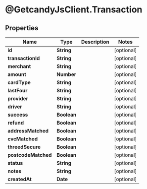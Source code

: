 # @GetcandyJsClient.Transaction

## Properties

Name | Type | Description | Notes
------------ | ------------- | ------------- | -------------
**id** | **String** |  | [optional] 
**transactionId** | **String** |  | [optional] 
**merchant** | **String** |  | [optional] 
**amount** | **Number** |  | [optional] 
**cardType** | **String** |  | [optional] 
**lastFour** | **String** |  | [optional] 
**provider** | **String** |  | [optional] 
**driver** | **String** |  | [optional] 
**success** | **Boolean** |  | [optional] 
**refund** | **Boolean** |  | [optional] 
**addressMatched** | **Boolean** |  | [optional] 
**cvcMatched** | **Boolean** |  | [optional] 
**threedSecure** | **Boolean** |  | [optional] 
**postcodeMatched** | **Boolean** |  | [optional] 
**status** | **String** |  | [optional] 
**notes** | **String** |  | [optional] 
**createdAt** | **Date** |  | [optional] 


